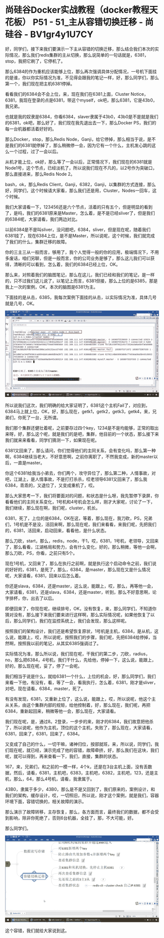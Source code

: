 # 尚硅谷Docker实战教程（docker教程天花板） P51 - 51_主从容错切换迁移 - 尚硅谷 - BV1gr4y1U7CY

好，同学们，接下来我们要演示一下主从容错的切换迁移，那么结合我们本次的实际情况，那么我们redis集群的主从切换，那么说简单的一句话就是，6381，stop，我把它刷了，它停机了。

那么6384的作为重机应该能够上位，那么再次强调具体分配情况，一号机下面挂的是谁，你以你实际情况为准，不见得会跟我的笔记一样，好，那么同学们，那么第一个，我们现在把主机6381停掉。

看看我们的6384会不会上位，来，现在我们在6381上面，Cluster Notice，6381，我现在登录的点是6381，带这个myself，ok吧，那么6381，它是43b0，我兄弟。

也就是我的奴隶是6384，你看6384，slaver隶属于43b0，43b0是不是就是我们的6381，ok吧，那么好了，我们现在我先退出去一下，那么Docker PS，我们的每一台机器都活着好好的。

那么Docker，stop，那么Redis Node，Ganji，给它停掉，那么相当于说，是不是我们的6381就停掉了，那么稍微停一会，因为它有一个什么，主机发心跳的这么一个过程，过了一会以后。

从机才能上位，ok好，那么等了一会以后，正常情况下，我们现在的6381就是Node1号，这个节点，已经淡机了，所以说我们现在不凡的，以2号作为突破口，那么直接进来，那么Redis Node 2。

bash，ok，那么Redis Client，Ganji，6382，Ganji，以集群的方式连接，那么好，同学们，这个时候请大家看，那么我们还是用，Cluster，Nodes一回车，这个时候。

我们大家请看一下，123456还是六个节点，活着的只有五个，但是明显的看到了，是吗，我们的6381原来是Master，怎么着，是不是已经sliver了，但是我们的6384呢，大家请看，我们两边对比。

以前6384是不是叫sliver，没问题吧，6384，sliver，但是现在呢，随着我们6381挂了，现在6384上位，是不是Master，所以说呢，这个时候，我们就完成了我们的什么，集群迁移的故障。

你的三主三从一般而言，够用了，我个人觉得一般的你的应用，极端情况下，不用多废话，咱们另聊，但是一般而言，你的公司业务是够了，那么这儿我们可以获得，清晰的可以看到，怎么着，我们的6384已经上位，OK。

那么来，对照着我们的脑图笔记，那么在这儿，我们已经和我们的笔记，是一样的，只不过我们这儿说了，以笔记上而言，6381但接，那么上位的是6385，那是我上一次的案例，OK，本次的脑图是6381为主。

下面挂的是从击，6385，我每次案例下面挂的从击，以实际情况为准，具体几号就是几号，OK。

![](img/be39a99b834fa7e13b7ddc4abc10f6df_1.png)

所以说我们这次，我们明确的给大家证明了，6381这个主机Fail了，对应到，6384马上就上位，OK，好，那么现在，getk1，getk2，getk3，getk4，来，兄弟们，你死了一台，无所谓。

我们那个集群还健壮着呢，之前要存过四个key，1234是不是均能够，正常的取出来呀，好，那么这个呢，就是我们的是吧，集群，他目前的一个状态，那么接下来我们就来来看看，同学们猜测一下，如果现在呢。

6381又回来了，那么请问，你们觉得他们的主同关系，会有变化吗，那么第一种啊，6384继续当老大，不好意思啊，之前你离职了，不然我变成，新的master以后，一直是master。

你这个6381给我当小弟去，你们两个，攻守异位了，那么第二种，人情事故，对吧，江湖上，是人情事故，不是打打杀杀，哎老领导6381又回来了，那么我6384，乖乖的，又退位了，又变成重机了，哎。

那么大家思考一下，我们将要面对的问题，和状态是什么呀，我先暂停下录屏，你看看他们的主同关系变化，1号机和4号机会怎么样，刚才大家呢，讨论了一下，我们继续，那么现在啊，我们呢，cluster，机长。

6381，死了，上位的是6384，OK在这，等着，那么现在，我刀砍，PS，兄弟们，1号机是不是没，活回来啊，那么现在呢，我们来看看，来我们呢，先把我们的，6381，活回来，启动回来，看看他，是什么状态。

那么刀砍，start，那么，redis，node，干1，哎，6381，1号机，老领导，又回来了，那么看看，江湖格局和势力，会有什么变化，好的，那么稍微，等他一会啊，那么刀砍，PS，你看，之前只有5个。

现在1号机，又回来了，那么在执行之前啊，就是执行这个启动命令之前，我们说的好好的，6381，是死了，那么，6384，是master，那么现在又是什么情况呢，大家请看，6381，回来以后怎么着。

你还是slava，6384，还是master，这么说，能跟上，哎，那么，再等他一会，大家请看，6381，还是slava，6384，还是master，听到，那么不好意思啊，论字排杯，你，出去了以后。

即便回来了，你现在呢，继续排号，OK，没有恢复，来，那么同学们，不知道你猜对没有，那么接下来我们要来进行这样啊，那么实际情况呢，如果他恢复了以后，那么同学们，我们在监控系统上，我们会发现，那么这样呢。

按照我们的架构设计，我们还是希望恢复原状，1号机是主机，6384，是从机，这么说，能跟上，哎，所以说呢，按照我们的步骤，我们呢，先把6384给停掉，当然啊，按照我以前的笔记，从其实6385强调过了。

实际情况为准，那么所以说，我们现在呢，干我们的第二步，刀砍，radius，no，那么把6384，4号机，我们干什么，先给他，停掉一下，这么说，能跟上，好的，那么现在呢，妥了，停了一会呢。

我们相当于说是什么，就给6381一个什么，上位的机会，好，那么同学们，我们来看一下他，有没有，看，等了一会，看我执行，怎么着，6381，刚才是sliver，对吧，现在请看，6384，master，死了。

有没有发现，6381，又重新上位了，这么说，能跟上，哎，所以说呢，他这个主从关系，由这个集群内部的规矩，给他控制着，好，那么现在，我们呢，再把6384，重新起回来，稍微等他一会，那么现在，大家请看。

我们现在呢，是，通过8。2登录，一步步的来，刚才的6384，我们故意把他杀了，所以说呢，他作为主机，顶位的这个主机，失败了，那么现在，大家请看，6381，回来了，6381，回来了，6384。

又变成了自己的什么，一切干嘛，诸神归位，按部就班，来，所以说，同学们，我们现在呢，就已经，演示完成了他的容错，故障牵挤，好，那么我们在这块，我们呢，就可以得到，再来查看一下，我们，直接，集群的状态。

167，来，兄弟们，和之前的一模一样，4个k，还是在3台主机上面，没有丢数据，然后，请看，6381，主机吧，6383，主机吧，6382，主机吧，123，还是主机，那么，64，那么4号机，请看，我隶属于。

43B0，隶属于多少，43B0，那么是不是又回到了，我们原来的，案例设计，和我们的架构，缓存设计，哎，一切照旧，所以说，刚才这个案例，就是我们，容器环境下面，容错切换的，相关故障的演示。

那么演示了故障转移，主存恢复，那么，各方面而言，最终我们的数据，都不会受到影响，除非你死绝了，否则6台机器，全挂了，那，不大可能，好。

那么同学们。

![](img/be39a99b834fa7e13b7ddc4abc10f6df_3.png)

这个容错，我们就给大家说到这。